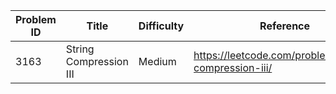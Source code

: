 | Problem ID | Title | Difficulty | Reference
| --- | --- | --- | ---
| 3163 | String Compression III | Medium | https://leetcode.com/problems/string-compression-iii/
